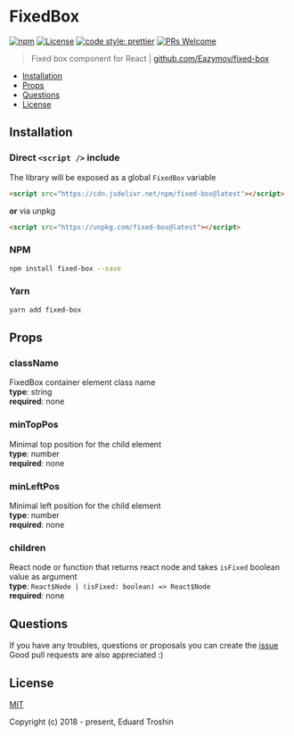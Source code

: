 # FixedBox

[![npm](https://img.shields.io/npm/v/fixed-box.svg)](https://www.npmjs.com/package/fixed-box)
[![License](https://img.shields.io/npm/l/fixed-box.svg)](https://www.npmjs.com/package/fixed-box)
[![code style: prettier](https://img.shields.io/badge/code_style-prettier-ff69b4.svg)](https://github.com/prettier/prettier)
[![PRs Welcome](https://img.shields.io/badge/PRs-welcome-brightgreen.svg)](https://github.com/Eazymov/fixed-box/pulls)

> Fixed box component for React | [github.com/Eazymov/fixed-box](https://github.com/Eazymov/fixed-box#readme)

- [Installation](#installation)
- [Props](#props)
- [Questions](#questions)
- [License](#license)

## Installation

### Direct `<script />` include

The library will be exposed as a global `FixedBox` variable

```html
<script src="https://cdn.jsdelivr.net/npm/fixed-box@latest"></script>
```

**or** via unpkg

```html
<script src="https://unpkg.com/fixed-box@latest"></script>
```

### NPM

```bash
npm install fixed-box --save
```

### Yarn

```bash
yarn add fixed-box
```

## Props

### className

FixedBox container element class name\
**type**: string\
**required**: none

### minTopPos

Minimal top position for the child element\
**type**: number\
**required**: none

### minLeftPos

Minimal left position for the child element\
**type**: number\
**required**: none

### children

React node or function that returns react node and takes `isFixed` boolean value as argument\
**type**: `React$Node | (isFixed: boolean) => React$Node` \
**required**: none

## Questions

If you have any troubles, questions or proposals you can create the [issue](https://github.com/Eazymov/fixed-box/issues)  
Good pull requests are also appreciated :)

## License

[MIT](http://opensource.org/licenses/MIT)

Copyright (c) 2018 - present, Eduard Troshin
